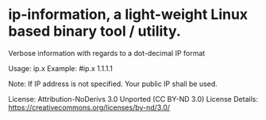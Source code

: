 # ip-information, a light-weight Linux based binary tool / utility.
Verbose information with regards to a dot-decimal IP format

Usage: ip.x <IP>
Example: #ip.x 1.1.1.1

Note: If IP address is not specified. Your public IP shall be used.

License: Attribution-NoDerivs 3.0 Unported (CC BY-ND 3.0)
License Details: https://creativecommons.org/licenses/by-nd/3.0/
